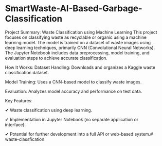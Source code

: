 # SmartWaste-AI-Based-Garbage-Classification
Project Summary: Waste Classification using Machine Learning
This project focuses on classifying waste as recyclable or organic using a machine learning model. The model is trained on a dataset of waste images using deep learning techniques, primarily CNN (Convolutional Neural Networks). The Jupyter Notebook includes data preprocessing, model training, and evaluation steps to achieve accurate classification.

How It Works:
Dataset Handling: Downloads and organizes a Kaggle waste classification dataset.

Model Training: Uses a CNN-based model to classify waste images.

Evaluation: Analyzes model accuracy and performance on test data.

Key Features:

✔ Waste classification using deep learning.

✔ Implementation in Jupyter Notebook (no separate application or interface).

✔ Potential for further development into a full API or web-based system.# waste-classfication
